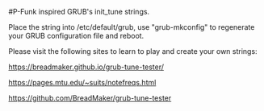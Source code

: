 #P-Funk inspired GRUB's init_tune strings.

Place the string into /etc/default/grub, use "grub-mkconfig" to regenerate your GRUB configuration file and reboot.

Please visit the following sites to learn to play and create your own strings:

https://breadmaker.github.io/grub-tune-tester/

https://pages.mtu.edu/~suits/notefreqs.html

https://github.com/BreadMaker/grub-tune-tester
